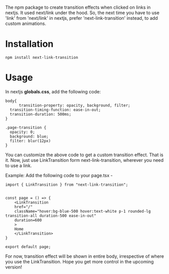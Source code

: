 The npm package to create transition effects when clicked on links in nextjs. It used next/link under the hood. So, the next time you have to use 'link' from 'next/link' in nextjs, prefer 'next-link-transition' instead, to add custom animations.

# Installation

```
npm install next-link-transition
```

# Usage

In nextjs **globals.css**, add the following code:

```
body{
      transition-property: opacity, background, filter;
  transition-timing-function: ease-in-out;
  transition-duration: 500ms;
}

.page-transition {
  opacity: 0;
  background: blue;
  filter: blur(12px)
}
```

You can customize the above code to get a custom transition effect.
That is it. Now, just use LinkTransition form next-link-transition, wherever you need to use a link.

Example:
Add the following code to your page.tsx -

```
import { LinkTransition } from "next-link-transition";


const page = () => {
    <LinkTransition
    href="/"
    className="hover:bg-blue-500 hover:text-white p-1 rounded-lg transition-all duration-500 ease-in-out"
    duration=600
    >
    Home
    </LinkTransition>
}

export default page;
```

For now, transition effect will be shown in entire body, irrespective of where you use the LinkTransition.
Hope you get more control in the upcoming version!
